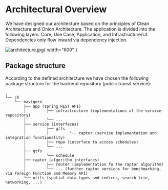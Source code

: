 # Architectural Overview

We have designed our architecture based on the principles of Clean Architecture and Onion Architecture. The application
is divided into the following layers: Core, Use Case, Application, and Infrastructure/UI. Dependencies only flow inward
via dependency injection.

![architecture.jpg](architecture.jpg){ width="600" }

## Package structure

According to the defined architecture we have chosen the following package structure for the backend repository (public
transit service):

```
.
└── ch
    └── naviqore
        ├── app (spring REST API)
        │         ├── infrastructure (implementations of the service repository)
        │         └── ...
        ├── service (interfaces)
        │         ├── gtfs
        │         │         └── raptor (service implementation and integration functionality)
        │         ├── repo (interface to access schedules)
        │         └── ...
        ├── gtfs
        │         └── schedule
        ├── raptor (algorithm interfaces)
        │         ├── router (implementation fo the raptor algorithm)
        │         └── ... (further raptor versions for benchmarking, via Foreign Function and Memory API)
        └── utils (spatial data types and indices, search trie, networking, ...)
```
